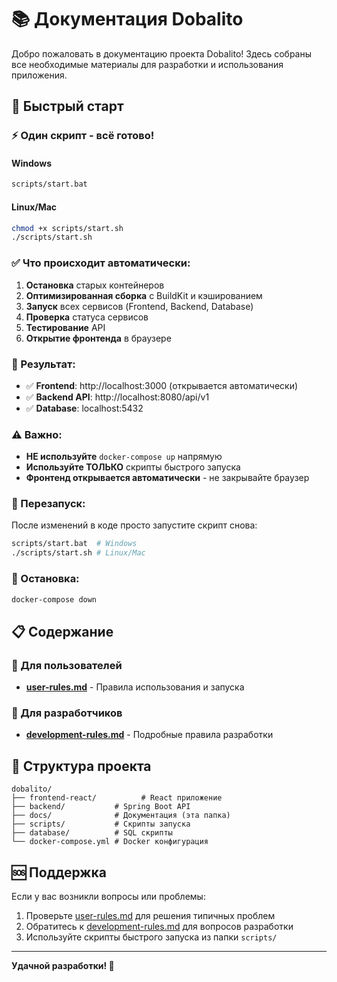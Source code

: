 # 📚 Документация Dobalito

Добро пожаловать в документацию проекта Dobalito! Здесь собраны все необходимые материалы для разработки и использования приложения.

## 🚀 Быстрый старт

### ⚡ Один скрипт - всё готово!

#### Windows
```bash
scripts/start.bat
```

#### Linux/Mac
```bash
chmod +x scripts/start.sh
./scripts/start.sh
```

### ✅ Что происходит автоматически:

1. **Остановка** старых контейнеров
2. **Оптимизированная сборка** с BuildKit и кэшированием
3. **Запуск** всех сервисов (Frontend, Backend, Database)
4. **Проверка** статуса сервисов
5. **Тестирование** API
6. **Открытие фронтенда** в браузере

### 🎯 Результат:

- ✅ **Frontend**: http://localhost:3000 (открывается автоматически)
- ✅ **Backend API**: http://localhost:8080/api/v1
- ✅ **Database**: localhost:5432

### ⚠️ Важно:

- **НЕ используйте** `docker-compose up` напрямую
- **Используйте ТОЛЬКО** скрипты быстрого запуска
- **Фронтенд открывается автоматически** - не закрывайте браузер

### 🔄 Перезапуск:

После изменений в коде просто запустите скрипт снова:
```bash
scripts/start.bat  # Windows
./scripts/start.sh # Linux/Mac
```

### 🛑 Остановка:

```bash
docker-compose down
```

## 📋 Содержание

### 👤 Для пользователей
- **[user-rules.md](user-rules.md)** - Правила использования и запуска

### 🔧 Для разработчиков
- **[development-rules.md](development-rules.md)** - Подробные правила разработки

## 📁 Структура проекта

```
dobalito/
├── frontend-react/          # React приложение
├── backend/           # Spring Boot API
├── docs/              # Документация (эта папка)
├── scripts/           # Скрипты запуска
├── database/          # SQL скрипты
└── docker-compose.yml # Docker конфигурация
```

## 🆘 Поддержка

Если у вас возникли вопросы или проблемы:

1. Проверьте [user-rules.md](user-rules.md) для решения типичных проблем
2. Обратитесь к [development-rules.md](development-rules.md) для вопросов разработки
3. Используйте скрипты быстрого запуска из папки `scripts/`

---

**Удачной разработки! 🎉**
